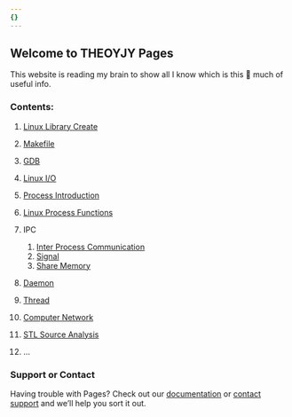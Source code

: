 ```yaml
---
{}
---
```


## Welcome to THEOYJY Pages

This website is reading my brain to show all I know which is this 🤏 much of useful info.

### Contents:

1. [Linux Library Create](libraryLinkage.md)
2. [Makefile](makefile.md)
3. [GDB](gdb.md)
4. [Linux I/O](Linux_I_O.md)
5. [Process Introduction](processIntro.md)
6. [Linux Process Functions](processLinux.md)
7. IPC
	1. [Inter Process Communication](InterProcessCommunication.md)
	2. [Signal](signal.md)
	3. [Share Memory](shareMemory.md)

8. [Daemon](daemon.md) 
9. [Thread](thread.md)
10. [Computer Network](cn.md)
11. [STL Source Analysis](STL.md)
12. ...




### Support or Contact

Having trouble with Pages? Check out our [documentation](https://docs.github.com/categories/github-pages-basics/) or [contact support](https://support.github.com/contact) and we’ll help you sort it out.
